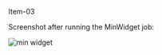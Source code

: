 Item-03

Screenshot after running the MinWidget job:

![min widget](https://cloud.githubusercontent.com/assets/25068089/25064959/73506b8c-21cb-11e7-8be3-3910004972f8.PNG)
